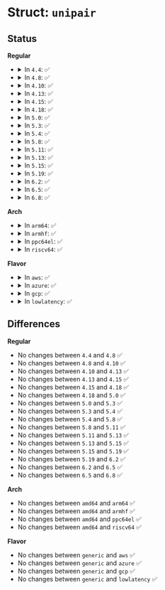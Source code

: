 # Struct: <code>unipair</code>

## Status
<b>Regular</b>
<ul>
<li>
<details>
<summary>In <code>4.4</code>: ✅</summary>

```c
struct unipair {
    short unsigned int unicode;
    short unsigned int fontpos;
};
```
</details>
</li>
<li>
<details>
<summary>In <code>4.8</code>: ✅</summary>

```c
struct unipair {
    short unsigned int unicode;
    short unsigned int fontpos;
};
```
</details>
</li>
<li>
<details>
<summary>In <code>4.10</code>: ✅</summary>

```c
struct unipair {
    short unsigned int unicode;
    short unsigned int fontpos;
};
```
</details>
</li>
<li>
<details>
<summary>In <code>4.13</code>: ✅</summary>

```c
struct unipair {
    short unsigned int unicode;
    short unsigned int fontpos;
};
```
</details>
</li>
<li>
<details>
<summary>In <code>4.15</code>: ✅</summary>

```c
struct unipair {
    short unsigned int unicode;
    short unsigned int fontpos;
};
```
</details>
</li>
<li>
<details>
<summary>In <code>4.18</code>: ✅</summary>

```c
struct unipair {
    short unsigned int unicode;
    short unsigned int fontpos;
};
```
</details>
</li>
<li>
<details>
<summary>In <code>5.0</code>: ✅</summary>

```c
struct unipair {
    short unsigned int unicode;
    short unsigned int fontpos;
};
```
</details>
</li>
<li>
<details>
<summary>In <code>5.3</code>: ✅</summary>

```c
struct unipair {
    short unsigned int unicode;
    short unsigned int fontpos;
};
```
</details>
</li>
<li>
<details>
<summary>In <code>5.4</code>: ✅</summary>

```c
struct unipair {
    short unsigned int unicode;
    short unsigned int fontpos;
};
```
</details>
</li>
<li>
<details>
<summary>In <code>5.8</code>: ✅</summary>

```c
struct unipair {
    short unsigned int unicode;
    short unsigned int fontpos;
};
```
</details>
</li>
<li>
<details>
<summary>In <code>5.11</code>: ✅</summary>

```c
struct unipair {
    short unsigned int unicode;
    short unsigned int fontpos;
};
```
</details>
</li>
<li>
<details>
<summary>In <code>5.13</code>: ✅</summary>

```c
struct unipair {
    short unsigned int unicode;
    short unsigned int fontpos;
};
```
</details>
</li>
<li>
<details>
<summary>In <code>5.15</code>: ✅</summary>

```c
struct unipair {
    short unsigned int unicode;
    short unsigned int fontpos;
};
```
</details>
</li>
<li>
<details>
<summary>In <code>5.19</code>: ✅</summary>

```c
struct unipair {
    short unsigned int unicode;
    short unsigned int fontpos;
};
```
</details>
</li>
<li>
<details>
<summary>In <code>6.2</code>: ✅</summary>

```c
struct unipair {
    short unsigned int unicode;
    short unsigned int fontpos;
};
```
</details>
</li>
<li>
<details>
<summary>In <code>6.5</code>: ✅</summary>

```c
struct unipair {
    short unsigned int unicode;
    short unsigned int fontpos;
};
```
</details>
</li>
<li>
<details>
<summary>In <code>6.8</code>: ✅</summary>

```c
struct unipair {
    short unsigned int unicode;
    short unsigned int fontpos;
};
```
</details>
</li>
</ul>
<b>Arch</b>
<ul>
<li>
<details>
<summary>In <code>arm64</code>: ✅</summary>

```c
struct unipair {
    short unsigned int unicode;
    short unsigned int fontpos;
};
```
</details>
</li>
<li>
<details>
<summary>In <code>armhf</code>: ✅</summary>

```c
struct unipair {
    short unsigned int unicode;
    short unsigned int fontpos;
};
```
</details>
</li>
<li>
<details>
<summary>In <code>ppc64el</code>: ✅</summary>

```c
struct unipair {
    short unsigned int unicode;
    short unsigned int fontpos;
};
```
</details>
</li>
<li>
<details>
<summary>In <code>riscv64</code>: ✅</summary>

```c
struct unipair {
    short unsigned int unicode;
    short unsigned int fontpos;
};
```
</details>
</li>
</ul>
<b>Flavor</b>
<ul>
<li>
<details>
<summary>In <code>aws</code>: ✅</summary>

```c
struct unipair {
    short unsigned int unicode;
    short unsigned int fontpos;
};
```
</details>
</li>
<li>
<details>
<summary>In <code>azure</code>: ✅</summary>

```c
struct unipair {
    short unsigned int unicode;
    short unsigned int fontpos;
};
```
</details>
</li>
<li>
<details>
<summary>In <code>gcp</code>: ✅</summary>

```c
struct unipair {
    short unsigned int unicode;
    short unsigned int fontpos;
};
```
</details>
</li>
<li>
<details>
<summary>In <code>lowlatency</code>: ✅</summary>

```c
struct unipair {
    short unsigned int unicode;
    short unsigned int fontpos;
};
```
</details>
</li>
</ul>

## Differences
<b>Regular</b>
<ul>
<li>
No changes between <code>4.4</code> and <code>4.8</code> ✅
</li>
<li>
No changes between <code>4.8</code> and <code>4.10</code> ✅
</li>
<li>
No changes between <code>4.10</code> and <code>4.13</code> ✅
</li>
<li>
No changes between <code>4.13</code> and <code>4.15</code> ✅
</li>
<li>
No changes between <code>4.15</code> and <code>4.18</code> ✅
</li>
<li>
No changes between <code>4.18</code> and <code>5.0</code> ✅
</li>
<li>
No changes between <code>5.0</code> and <code>5.3</code> ✅
</li>
<li>
No changes between <code>5.3</code> and <code>5.4</code> ✅
</li>
<li>
No changes between <code>5.4</code> and <code>5.8</code> ✅
</li>
<li>
No changes between <code>5.8</code> and <code>5.11</code> ✅
</li>
<li>
No changes between <code>5.11</code> and <code>5.13</code> ✅
</li>
<li>
No changes between <code>5.13</code> and <code>5.15</code> ✅
</li>
<li>
No changes between <code>5.15</code> and <code>5.19</code> ✅
</li>
<li>
No changes between <code>5.19</code> and <code>6.2</code> ✅
</li>
<li>
No changes between <code>6.2</code> and <code>6.5</code> ✅
</li>
<li>
No changes between <code>6.5</code> and <code>6.8</code> ✅
</li>
</ul>
<b>Arch</b>
<ul>
<li>
No changes between <code>amd64</code> and <code>arm64</code> ✅
</li>
<li>
No changes between <code>amd64</code> and <code>armhf</code> ✅
</li>
<li>
No changes between <code>amd64</code> and <code>ppc64el</code> ✅
</li>
<li>
No changes between <code>amd64</code> and <code>riscv64</code> ✅
</li>
</ul>
<b>Flavor</b>
<ul>
<li>
No changes between <code>generic</code> and <code>aws</code> ✅
</li>
<li>
No changes between <code>generic</code> and <code>azure</code> ✅
</li>
<li>
No changes between <code>generic</code> and <code>gcp</code> ✅
</li>
<li>
No changes between <code>generic</code> and <code>lowlatency</code> ✅
</li>
</ul>
